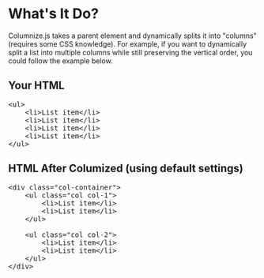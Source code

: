 # What's It Do?

Columnize.js takes a parent element and dynamically splits it into "columns" (requires some CSS knowledge). For example, if you want to dynamically split a list into multiple columns while still preserving the vertical order, you could follow the example below. 

## Your HTML

<pre>
&lt;ul>
    &lt;li>List item&lt;/li>
    &lt;li>List item&lt;/li>
    &lt;li>List item&lt;/li>
    &lt;li>List item&lt;/li>
&lt;/ul>
</pre>

## HTML After Columized (using default settings)

<pre>
&lt;div class="col-container">
    &lt;ul class="col col-1">
        &lt;li>List item&lt;/li>
        &lt;li>List item&lt;/li>
    &lt;/ul>

    &lt;ul class="col col-2">
        &lt;li>List item&lt;/li>
        &lt;li>List item&lt;/li>
    &lt;/ul>
&lt;/div>
</pre>